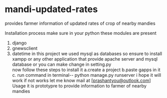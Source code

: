 # mandi-updated-rates
provides farmer information of updated rates of crop of nearby mandies 

Installation process
make sure in your python these modules are present
1. django
2. gnewsclient
3. datetime
in this project we used mysql as databases so ensure to install xampp or any other application that provide apache server
and mysql database or you can make change in setting.py  
now follow these steps to install it
a.create a project 
b.paste gapps in it 
c. run command in terminal-- python manage.py runserver
i hope it will work 
if not works let me know mail at [prashantyou@outlook.com]
Usage
it is prototypre to provide information to farmer of nearby mandies





